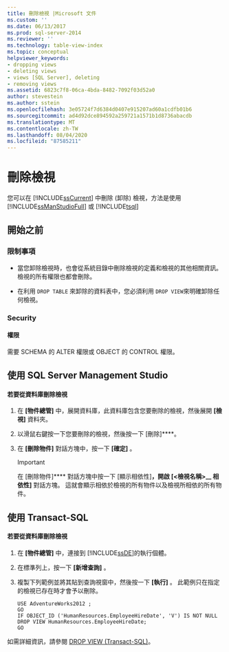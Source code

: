 ```yaml
---
title: 刪除檢視 |Microsoft 文件
ms.custom: ''
ms.date: 06/13/2017
ms.prod: sql-server-2014
ms.reviewer: ''
ms.technology: table-view-index
ms.topic: conceptual
helpviewer_keywords:
- dropping views
- deleting views
- views [SQL Server], deleting
- removing views
ms.assetid: 6823c7f8-06ca-4bda-8482-7092f03d52a0
author: stevestein
ms.author: sstein
ms.openlocfilehash: 3e05724f7d6384d0407e915207ad60a1cdfb01b6
ms.sourcegitcommit: ad4d92dce894592a259721a1571b1d8736abacdb
ms.translationtype: MT
ms.contentlocale: zh-TW
ms.lasthandoff: 08/04/2020
ms.locfileid: "87585211"
---
```

# <a name="delete-views"></a>刪除檢視
  您可以在 [!INCLUDE[ssCurrent](../../includes/sscurrent-md.md)] 中刪除 (卸除) 檢視，方法是使用 [!INCLUDE[ssManStudioFull](../../includes/ssmanstudiofull-md.md)] 或 [!INCLUDE[tsql](../../includes/tsql-md.md)]  
  

  
##  <a name="before-you-begin"></a><a name="BeforeYouBegin"></a> 開始之前  
  
###  <a name="limitations-and-restrictions"></a><a name="Restrictions"></a> 限制事項  
  
-   當您卸除檢視時，也會從系統目錄中刪除檢視的定義和檢視的其他相關資訊。 檢視的所有權限也都會刪除。  
  
-   在利用 `DROP TABLE` 來卸除的資料表中，您必須利用 `DROP VIEW`來明確卸除任何檢視。  
  
###  <a name="security"></a><a name="Security"></a> Security  
  
####  <a name="permissions"></a><a name="Permissions"></a> 權限  
 需要 SCHEMA 的 ALTER 權限或 OBJECT 的 CONTROL 權限。  
  
##  <a name="using-sql-server-management-studio"></a><a name="SSMSProcedure"></a> 使用 SQL Server Management Studio  
  
#### <a name="to-delete-a-view-from-a-database"></a>若要從資料庫刪除檢視  
  
1.  在 **[物件總管]** 中，展開資料庫，此資料庫包含您要刪除的檢視，然後展開 **[檢視]** 資料夾。  
  
2.  以滑鼠右鍵按一下您要刪除的檢視，然後按一下 [刪除]****。  
  
3.  在 **[刪除物件]** 對話方塊中，按一下 **[確定]** 。  
  
    > [!IMPORTANT]  
    >  在 [刪除物件]**** 對話方塊中按一下 [顯示相依性]****，開啟 [<檢視名稱>__ 相依性]**** 對話方塊。 這就會顯示相依於檢視的所有物件以及檢視所相依的所有物件。  
  
##  <a name="using-transact-sql"></a><a name="TsqlProcedure"></a> 使用 Transact-SQL  
  
#### <a name="to-delete-a-view-from-a-database"></a>若要從資料庫刪除檢視  
  
1.  在 **[物件總管]** 中，連接到 [!INCLUDE[ssDE](../../includes/ssde-md.md)]的執行個體。  
  
2.  在標準列上，按一下 **[新增查詢]** 。  
  
3.  複製下列範例並將其貼到查詢視窗中，然後按一下 **[執行]** 。 此範例只在指定的檢視已存在時才會予以刪除。  
  
    ```  
    USE AdventureWorks2012 ;  
    GO  
    IF OBJECT_ID ('HumanResources.EmployeeHireDate', 'V') IS NOT NULL  
    DROP VIEW HumanResources.EmployeeHireDate;  
    GO  
    ```  
  
 如需詳細資訊，請參閱 [DROP VIEW &#40;Transact-SQL&#41;](/sql/t-sql/statements/drop-view-transact-sql)。  
  
  
